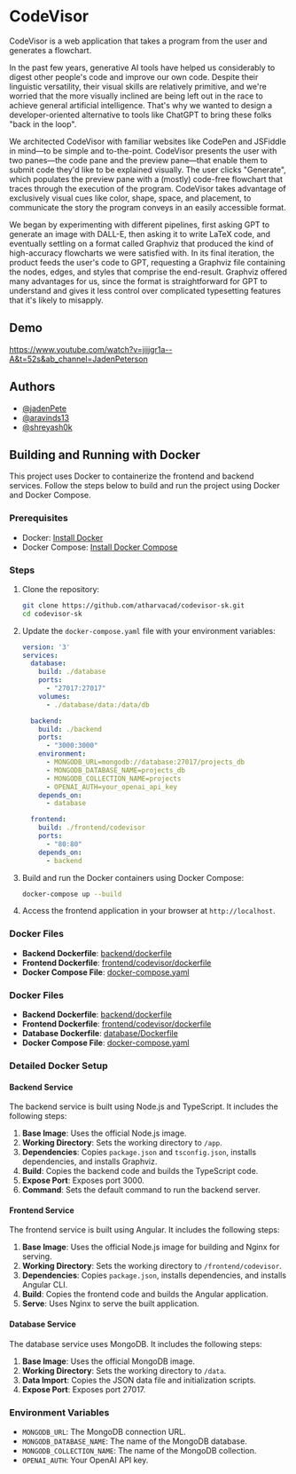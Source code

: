 
# CodeVisor
CodeVisor is a web application that takes a program from the user and generates a flowchart.

In the past few years, generative AI tools have helped us considerably to digest other people's code and improve our own code. Despite their linguistic versatility, their visual skills are relatively primitive, and we're worried that the more visually inclined are being left out in the race to achieve general artificial intelligence. That's why we wanted to design a developer-oriented alternative to tools like ChatGPT to bring these folks "back in the loop".

We architected CodeVisor with familiar websites like CodePen and JSFiddle in mind—to be simple and to-the-point. CodeVisor presents the user with two panes—the code pane and the preview pane—that enable them to submit code they'd like to be explained visually. The user clicks "Generate", which populates the preview pane with a (mostly) code-free flowchart that traces through the execution of the program. CodeVisor takes advantage of exclusively visual cues like color, shape, space, and placement, to communicate the story the program conveys in an easily accessible format.

We began by experimenting with different pipelines, first asking GPT to generate an image with DALL-E, then asking it to write LaTeX code, and eventually settling on a format called Graphviz that produced the kind of high-accuracy flowcharts we were satisfied with. In its final iteration, the product feeds the user's code to GPT, requesting a Graphviz file containing the nodes, edges, and styles that comprise the end-result. Graphviz offered many advantages for us, since the format is straightforward for GPT to understand and gives it less control over complicated typesetting features that it's likely to misapply.


## Demo

https://www.youtube.com/watch?v=jiijgr1a--A&t=52s&ab_channel=JadenPeterson


## Authors

- [@jadenPete](https://github.com/jadenPete)
- [@aravinds13](https://github.com/aravinds13)
- [@shreyash0k](https://github.com/shreyash0k/)

## Building and Running with Docker

This project uses Docker to containerize the frontend and backend services. Follow the steps below to build and run the project using Docker and Docker Compose.

### Prerequisites

- Docker: [Install Docker](https://docs.docker.com/get-docker/)
- Docker Compose: [Install Docker Compose](https://docs.docker.com/compose/install/)

### Steps

1. Clone the repository:

    ```sh
    git clone https://github.com/atharvacad/codevisor-sk.git
    cd codevisor-sk
    ```

2. Update the `docker-compose.yaml` file with your environment variables:

    ```yaml
    version: '3'
    services:
      database:
        build: ./database
        ports:
          - "27017:27017"
        volumes:
          - ./database/data:/data/db

      backend:
        build: ./backend
        ports:
          - "3000:3000"
        environment:
          - MONGODB_URL=mongodb://database:27017/projects_db
          - MONGODB_DATABASE_NAME=projects_db
          - MONGODB_COLLECTION_NAME=projects
          - OPENAI_AUTH=your_openai_api_key
        depends_on:
          - database

      frontend:
        build: ./frontend/codevisor
        ports:
          - "80:80"
        depends_on:
          - backend
    ```

3. Build and run the Docker containers using Docker Compose:

    ```sh
    docker-compose up --build
    ```

4. Access the frontend application in your browser at `http://localhost`.

### Docker Files

- **Backend Dockerfile**: [backend/dockerfile](backend/dockerfile)
- **Frontend Dockerfile**: [frontend/codevisor/dockerfile](frontend/codevisor/dockerfile)
- **Docker Compose File**: [docker-compose.yaml](docker-compose.yaml)

### Docker Files

- **Backend Dockerfile**: [backend/dockerfile](backend/dockerfile)
- **Frontend Dockerfile**: [frontend/codevisor/dockerfile](frontend/codevisor/dockerfile)
- **Database Dockerfile**: [database/Dockerfile](database/Dockerfile)
- **Docker Compose File**: [docker-compose.yaml](docker-compose.yaml)

### Detailed Docker Setup

#### Backend Service

The backend service is built using Node.js and TypeScript. It includes the following steps:

1. **Base Image**: Uses the official Node.js image.
2. **Working Directory**: Sets the working directory to `/app`.
3. **Dependencies**: Copies `package.json` and `tsconfig.json`, installs dependencies, and installs Graphviz.
4. **Build**: Copies the backend code and builds the TypeScript code.
5. **Expose Port**: Exposes port 3000.
6. **Command**: Sets the default command to run the backend server.

#### Frontend Service

The frontend service is built using Angular. It includes the following steps:

1. **Base Image**: Uses the official Node.js image for building and Nginx for serving.
2. **Working Directory**: Sets the working directory to `/frontend/codevisor`.
3. **Dependencies**: Copies `package.json`, installs dependencies, and installs Angular CLI.
4. **Build**: Copies the frontend code and builds the Angular application.
5. **Serve**: Uses Nginx to serve the built application.

#### Database Service

The database service uses MongoDB. It includes the following steps:

1. **Base Image**: Uses the official MongoDB image.
2. **Working Directory**: Sets the working directory to `/data`.
3. **Data Import**: Copies the JSON data file and initialization scripts.
4. **Expose Port**: Exposes port 27017.

### Environment Variables

- `MONGODB_URL`: The MongoDB connection URL.
- `MONGODB_DATABASE_NAME`: The name of the MongoDB database.
- `MONGODB_COLLECTION_NAME`: The name of the MongoDB collection.
- `OPENAI_AUTH`: Your OpenAI API key.